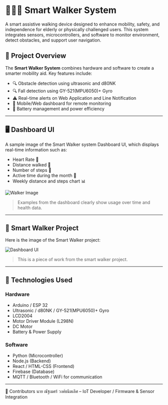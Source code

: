 # 🚶‍♂️🤖 Smart Walker System

A smart assistive walking device designed to enhance mobility, safety, and independence for elderly or physically challenged users. This system integrates sensors, microcontrollers, and software to monitor environment, detect obstacles, and support user navigation.

## 📌 Project Overview

The **Smart Walker System** combines hardware and software to create a smarter mobility aid. Key features include:
- 🔍 Obstacle detection using ultrasonic and d80NK
- 🔍 Fall detection using GY-521(MPU6050)+ Gyro
- ⚠️ Real-time alerts on Web Application and Line Notification
- 📱 Mobile/Web dashboard for remote monitoring
- 🔋 Battery management and power efficiency

---

## 🖥️ Dashboard UI

A sample image of the Smart Walker system Dashboard UI, which displays real-time information such as:
- Heart Rate 💓
- Distance walked 🚶
- Number of steps 👣
- Active time during the month 📅
- Weekly distance and steps chart 📊

![Walker Image](images/Dashboard-UI.png)

> Examples from the dashboard clearly show usage over time and health data.

---

## 🤖 Smart Walker Project

Here is the image of the Smart Walker project:

![Dashboard UI](images/SmartWalker.png)

> This is a piece of work from the smart walker project.

---

## 🧰 Technologies Used

### Hardware
- Arduino / ESP 32
- Ultrasonic / d80NK / GY-521(MPU6050)+ Gyro
- LCD2004
- Motor Driver Module (L298N)
- DC Motor 
- Battery & Power Supply

### Software
- Python  (Microcontroller)
- Node.js  (Backend)
- React / HTML-CSS (Frontend)
- Firebase  (Database)
- MQTT / Bluetooth / WiFi for communication

---

🙌 Contributors
นาย ณัฐเมศร์ วงศ์ธนิตเลิศ – IoT Developer / Firmware & Sensor Integration 

